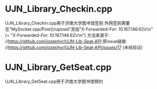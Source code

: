 # UJN_Library_Checkin.cpp
UJN_Library_Checkin.cpp用于济南大学图书馆签到
  外网签到需要在"MySocket.cpp/Post()/upload"添加"X-Forwarded-For: 10.167.146.62\r\n"
    (+ "X-Forwarded-For: 10.167.146.62\r\n")
  方法来源于:
  //https://github.com/iozephyr/UJN-Lib-Seat-API
  原issue链接:
  //https://github.com/iozephyr/UJN-Lib-Seat-API/issues/17
  (未经验证)
# UJN_Library_GetSeat.cpp
UJN_Library_GetSeat.cpp用于济南大学图书馆预约
